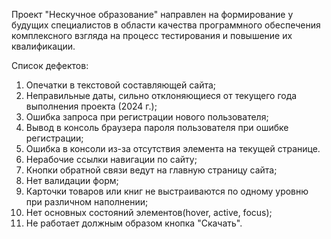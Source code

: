Проект "Нескучное образование" направлен на формирование у будущих специалистов в области качества программного обеспечения комплексного взгляда на процесс тестирования и повышение их квалификации. 

Список дефектов:  
1) Опечатки в текстовой составляющей сайта; 
2) Неправильные даты, сильно отклоняющиеся от текущего года выполнения проекта (2024 г.);  
3) Ошибка запроса при регистрации нового пользователя; 
4) Вывод в консоль браузера пароля пользователя при ошибке регистрации;
5) Ошибка в консоли из-за отсутствия элемента на текущей странице.
6) Нерабочие ссылки навигации по сайту;
7) Кнопки обратной связи ведут на главную страницу сайта;
8) Нет валидации форм;
9) Карточки товаров или книг не выстраиваются по одному уровню при различном наполнении;
10) Нет основных состояний элементов(hover, active, focus);
 11) Не работает должным образом кнопка "Скачать".
